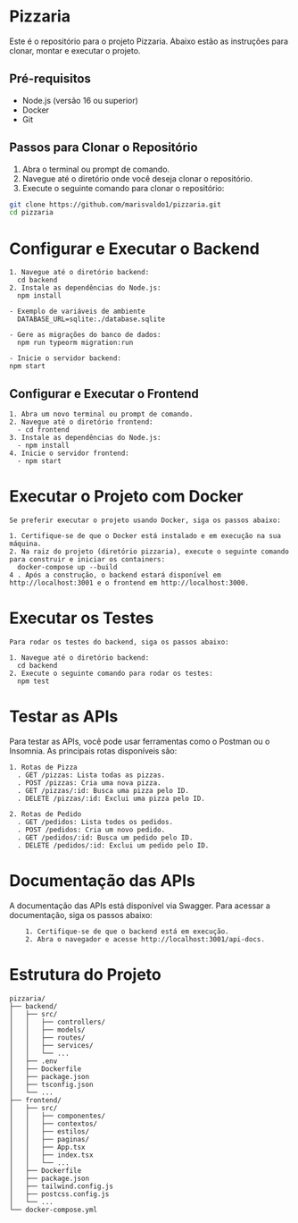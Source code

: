 # Pizzaria

Este é o repositório para o projeto Pizzaria. Abaixo estão as instruções para clonar, montar e executar o projeto.

## Pré-requisitos

- Node.js (versão 16 ou superior)
- Docker
- Git

## Passos para Clonar o Repositório

1. Abra o terminal ou prompt de comando.
2. Navegue até o diretório onde você deseja clonar o repositório.
3. Execute o seguinte comando para clonar o repositório:

```bash
git clone https://github.com/marisvaldo1/pizzaria.git
cd pizzaria
```

# Configurar e Executar o Backend
```
1. Navegue até o diretório backend:
  cd backend
2. Instale as dependências do Node.js:
  npm install

- Exemplo de variáveis de ambiente
  DATABASE_URL=sqlite:./database.sqlite

- Gere as migrações do banco de dados:
  npm run typeorm migration:run

- Inicie o servidor backend:
npm start
```

## Configurar e Executar o Frontend
```
1. Abra um novo terminal ou prompt de comando.
2. Navegue até o diretório frontend:
  - cd frontend
3. Instale as dependências do Node.js:
  - npm install
4. Inicie o servidor frontend:
  - npm start
```

# Executar o Projeto com Docker
```
Se preferir executar o projeto usando Docker, siga os passos abaixo:

1. Certifique-se de que o Docker está instalado e em execução na sua máquina.
2. Na raiz do projeto (diretório pizzaria), execute o seguinte comando para construir e iniciar os containers:
  docker-compose up --build
4 . Após a construção, o backend estará disponível em http://localhost:3001 e o frontend em http://localhost:3000.
```

# Executar os Testes
```
Para rodar os testes do backend, siga os passos abaixo:

1. Navegue até o diretório backend:
  cd backend
2. Execute o seguinte comando para rodar os testes:
  npm test
```

# Testar as APIs
  Para testar as APIs, você pode usar ferramentas como o Postman ou o Insomnia. As principais rotas disponíveis são:
```
1. Rotas de Pizza
  . GET /pizzas: Lista todas as pizzas.
  . POST /pizzas: Cria uma nova pizza.
  . GET /pizzas/:id: Busca uma pizza pelo ID.
  . DELETE /pizzas/:id: Exclui uma pizza pelo ID.
   
2. Rotas de Pedido
  . GET /pedidos: Lista todos os pedidos.
  . POST /pedidos: Cria um novo pedido.
  . GET /pedidos/:id: Busca um pedido pelo ID.
  . DELETE /pedidos/:id: Exclui um pedido pelo ID.
```

# Documentação das APIs
  A documentação das APIs está disponível via Swagger. Para acessar a documentação, siga os passos abaixo:
```  
    1. Certifique-se de que o backend está em execução.
    2. Abra o navegador e acesse http://localhost:3001/api-docs.
```

# Estrutura do Projeto
```
pizzaria/
├── backend/
│   ├── src/
│   │   ├── controllers/
│   │   ├── models/
│   │   ├── routes/
│   │   ├── services/
│   │   └── ...
│   ├── .env
│   ├── Dockerfile
│   ├── package.json
│   ├── tsconfig.json
│   └── ...
├── frontend/
│   ├── src/
│   │   ├── componentes/
│   │   ├── contextos/
│   │   ├── estilos/
│   │   ├── paginas/
│   │   ├── App.tsx
│   │   ├── index.tsx
│   │   └── ...
│   ├── Dockerfile
│   ├── package.json
│   ├── tailwind.config.js
│   ├── postcss.config.js
│   └── ...
└── docker-compose.yml
```
